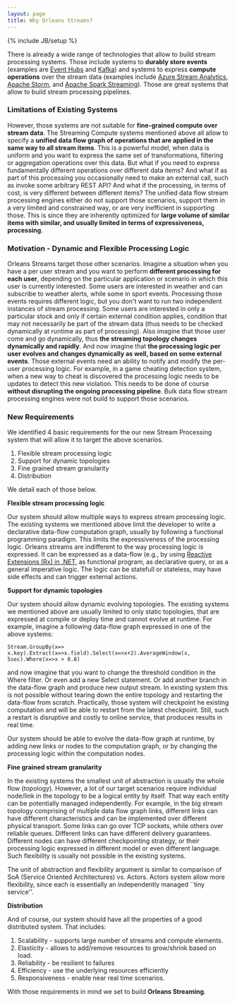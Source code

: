 ```yaml
---
layout: page
title: Why Orleans Streams?
---
```

{% include JB/setup %}


There is already a wide range of technologies that allow to build stream processing systems.
Those include systems to **durably store events** (examples are [Event Hubs](http://azure.microsoft.com/en-us/services/event-hubs/) and [Kafka](http://kafka.apache.org/)) and systems to express **compute operations** over the stream data (examples include [Azure Stream Analytics](http://azure.microsoft.com/en-us/services/stream-analytics/), [Apache Storm](https://storm.apache.org/), and [Apache Spark Streaming](https://spark.apache.org/streaming/)). Those are great systems that allow to build  stream processing pipelines.

### Limitations of Existing Systems

However, those systems are not suitable for **fine-grained compute over stream data**. The Streaming Compute systems mentioned above all allow to specify a **unified data flow graph of operations that are applied in the same way to all stream items**. This is a powerful model, when data is uniform and you want to express the same set of transformations, filtering or aggregation operations over this data.
But what if you need to express fundamentally different operations over different data items? And what if as part of this processing you occasionally need to make an external call, such as invoke some arbitrary REST API? And what if the processing, in terms of cost, is very different between different items? The unified data flow stream processing engines either do not support those scenarios, support them in a very limited and constrained way, or are very inefficient in supporting those. This is since they are inherently optimized for **large volume of similar items with similar, and usually limited in terms of expressiveness, processing**.

### Motivation - Dynamic and Flexible Processing Logic

Orleans Streams target those other scenarios. Imagine a situation when you have a per user stream and you want to perform **different processing for each user**, depending on the particular application or scenario in which this user is currently interested. Some users are interested in weather and can subscribe to weather alerts, while some in sport events. Processing those events requires different logic, but you don't want to run two independent instances of stream processing.
Some users are interested in only a particular stock and only if certain external condition applies, condition that may not necessarily be part of the stream data (thus needs to be checked dynamically at runtime as part of processing). Also imagine that those user come and go dynamically, thus **the streaming topology changes dynamically and rapidly**. And now imagine that **the processing logic per user evolves and changes dynamically as well, based on some external events**. Those external events need an ability to notify and modify the per-user processing logic. For example, in a game cheating detection system, when a new way to cheat is discovered the processing logic needs to be updates to detect this new violation. This needs to be done of course **without disrupting the ongoing processing pipeline**. Bulk data flow stream processing engines were not build to support those scenarios.

### New Requirements

We identified 4 basic requirements for the our new Stream Processing system that will allow it to target the above scenarios.

1. Flexible stream processing logic
2. Support for dynamic topologies
3. Fine grained stream granularity
4. Distribution

We detail each of those below.

**Flexible stream processing logic**

Our system should allow multiple ways to express stream processing logic. The existing systems we mentioned above limit the developer to write a declarative data-flow computation graph, usually by following a functional programming paradigm. This limits the expressiveness of the processing logic. Orleans streams are indifferent to the way processing logic is expressed. It can be expressed as a data-flow (e.g., by using [Reactive Extensions (Rx) in .NET](https://msdn.microsoft.com/en-us/data/gg577609.aspx), as functional program, as declarative query, or as a general imperative logic. The logic can be statefull or stateless, may have side effects and can trigger external actions.

**Support for dynamic topologies**

Our system should allow dynamic evolving topologies. The existing systems we mentioned above are usually limited to only static topologies, that are expressed at compile or deploy time and cannot evolve at runtime. For example, imagine a following data-flow graph expressed in one of the above systems:

``
Stream.GroupBy(x=> x.key).Extract(x=>x.field).Select(x=>x+2).AverageWindow(x, 5sec).Where(x=>x > 0.8) 
``

and now imagine that you want to change the threshold condition in the Where filter. Or even add a new Select statement. Or add another branch in the data-flow graph and produce new output stream.
In existing system this is not possible without tearing down the entire topology and restarting the data-flow from scratch. Practically, those system will checkpoint he existing computation and will be able to restart from the latest checkpoint. Still, such a restart is disruptive and costly to online service, that produces results in real time.

Our system should be able to evolve the data-flow graph at runtime, by adding new links or nodes to the computation graph, or by changing the processing logic within the computation nodes.

**Fine grained stream granularity**

In the existing systems the smallest unit of abstraction is usually the whole flow (topology). However, a lot of our target scenarios require individual node/link in the topology to be a logical entity by itself. That way each entity can be potentially managed independently. For example, in the big stream topology comprising of multiple data flow graph links, different links can have different characteristics and can be implemented over different physical transport. Some links can go over TCP sockets, while others over reliable queues. Different links can have different delivery guarantees. Different nodes can have different checkpointing strategy, or their processing logic expressed in different model or even different language. Such flexibility is usually not possible in the existing systems.

The unit of abstraction and flexibility argument is similar to comparison of SoA (Service Oriented Architectures) vs. Actors. Actors system allow more flexibility, since each is essentially an independently managed ``tiny service''. 

**Distribution**

And of course, our system should have all the properties of a good distributed system. That includes:
1. Scalability - supports large number of streams and compute elements.
2. Elasticity - allows to add/remove resources to grow/shrink based on load.
3. Reliability - be resilient to failures
4. Efficiency - use the underlying resources efficiently
5. Responsiveness - enable near real time scenarios.

With those requirements in mind we set to build **Orleans Streaming**.
